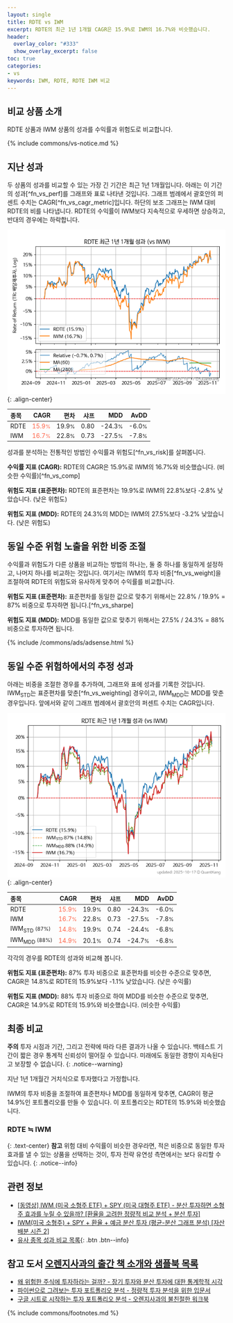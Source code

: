 ```yaml
---
layout: single
title: RDTE vs IWM
excerpt: RDTE의 최근 1년 1개월 CAGR은 15.9%로 IWM의 16.7%와 비슷했습니다.
header:
  overlay_color: "#333"
  show_overlay_excerpt: false
toc: true
categories:
- vs
keywords: IWM, RDTE, RDTE IWM 비교
---
```


## 비교 상품 소개


RDTE 상품과 IWM 상품의 성과를 수익률과 위험도로 비교합니다.





{% include commons/vs-notice.md %}

## 지난 성과

두 상품의 성과를 비교할 수 있는 가장 긴 기간은 최근 1년 1개월입니다. 아래는 이 기간의 성과[^fn_vs_perf]를 그래프와 표로 나타낸 것입니다.
그래프 범례에서 괄호안의 퍼센트 수치는 CAGR[^fn_vs_cagr_metric]입니다.
하단의 보조 그래프는 IWM 대비 RDTE의 비를 나타냅니다.
RDTE의 수익률이 IWM보다 지속적으로 우세하면 상승하고, 반대의 경우에는 하락합니다.

![RDTE](/vs/images/rdte-vs-iwm_dual.png){: .align-center}

| **종목** | **CAGR** | **편차** | **샤프** | **MDD** | **AvDD** |
| :------------ | ------: | -----------: | -------: | ------: | -------: |
| RDTE | <span style="color: tomato">15.9<small>%</small></span> | 19.9<small>%</small> | 0.80 | -24.3<small>%</small> | -6.0<small>%</small> |
| IWM | <span style="color: tomato">16.7<small>%</small></span> | 22.8<small>%</small> | 0.73 | -27.5<small>%</small> | -7.8<small>%</small> |

<!-- more -->


성과를 분석하는 전통적인 방법인 수익률과 위험도[^fn_vs_risk]를 살펴봅니다.

**수익률 지표 (CAGR):** RDTE의 CAGR은 15.9%로 IWM의 16.7%와 비슷했습니다. (비슷한 수익률)[^fn_vs_comp]

**위험도 지표 (표준편차):** RDTE의 표준편차는 19.9%로 IWM의 22.8%보다 -2.8% 낮았습니다. (낮은 위험도)

**위험도 지표 (MDD):** RDTE의 24.3%의 MDD는 IWM의 27.5%보다 -3.2% 낮았습니다. (낮은 위험도)



## 동일 수준 위험 노출을 위한 비중 조절

수익률과 위험도가 다른 상품을 비교하는 방법의 하나는, 둘 중 하나를 동일하게 설정하고, 나머지 하나를 비교하는 것입니다.
여기서는 IWM의 투자 비중[^fn_vs_weight]을 조절하여 RDTE의 위험도와 유사하게 맞추어 수익률를 비교합니다.

**위험도 지표 (표준편차):** 표준편차를 동일한 값으로 맞추기 위해서는 22.8% / 19.9% = 87% 비중으로 투자하면 됩니다.[^fn_vs_sharpe]

**위험도 지표 (MDD):** MDD를 동일한 값으로 맞추기 위해서는 27.5% / 24.3% = 88% 비중으로 투자하면 됩니다.


{% include /commons/ads/adsense.html %}



## 동일 수준 위험하에서의 추정 성과

아래는 비중을 조절한 경우를 추가하여, 그래프와 표에 성과를 기록한 것입니다.
IWM<sub>STD</sub>는 표준편차를 맞춘[^fn_vs_weighting] 경우이고, IWM<sub>MDD</sub>는 MDD를 맞춘 경우입니다.
앞에서와 같이 그래프 범례에서 괄호안의 퍼센트 수치는 CAGR입니다.


![RDTE](/vs/images/rdte-vs-iwm.png){: .align-center}



| **종목** | **CAGR** | **편차** | **샤프** | **MDD** | **AvDD** |
| :------------ | ------: | -----------: | -------: | ------: | -------: |
| RDTE | <span style="color: tomato">15.9<small>%</small></span> | 19.9<small>%</small> | 0.80 | -24.3<small>%</small> | -6.0<small>%</small> |
| IWM | <span style="color: tomato">16.7<small>%</small></span> | 22.8<small>%</small> | 0.73 | -27.5<small>%</small> | -7.8<small>%</small> |
| IWM<sub>STD</sub> <small>(87%)</small> | <span style="color: tomato">14.8<small>%</small></span> | 19.9<small>%</small> | 0.74 | -24.4<small>%</small> | -6.8<small>%</small> |
| IWM<sub>MDD</sub> <small>(88%)</small> | <span style="color: tomato">14.9<small>%</small></span> | 20.1<small>%</small> | 0.74 | -24.7<small>%</small> | -6.8<small>%</small> |



각각의 경우를 RDTE의 성과와 비교해 봅니다.

**위험도 지표 (표준편차):** 87% 투자 비중으로 표준편차를 비슷한 수준으로 맞추면, CAGR은 14.8%로 RDTE의 15.9%보다 -1.1% 낮았습니다. (낮은 수익률)

**위험도 지표 (MDD):** 88% 투자 비중으로 하여 MDD를 비슷한 수준으로 맞추면, CAGR은 14.9%로 RDTE의 15.9%와 비슷했습니다. (비슷한 수익률)




## 최종 비교

**주의** 투자 시점과 기간, 그리고 전략에 따라 다른 결과가 나올 수 있습니다. 백테스트 기간이 짧은 경우 통계적 신뢰성이 떨어질 수 있습니다. 미래에도 동일한 경향이 지속된다고 보장할 수 없습니다.
{: .notice--warning}

지난 1년 1개월간 거치식으로 투자했다고 가정합니다.

IWM의 투자 비중을 조절하여 표준편차나 MDD를 동일하게 맞추면, CAGR이 평균 14.9%인 포트폴리오를 만들 수 있습니다.
이 포트폴리오는 RDTE의 15.9%와 비슷했습니다.

### RDTE ≒ IWM
{: .text-center}
**참고** 위험 대비 수익률이 비슷한 경우라면, 적은 비중으로 동일한 투자 효과를 낼 수 있는 상품을 선택하는 것이, 투자 전략 유연성 측면에서는 보다 유리할 수 있습니다.
{: .notice--info}


## 관련 정보

- [[동영상] IWM (미국 소형주 ETF) + SPY (미국 대형주 ETF) - 분산 투자하면 소형주 효과를 누릴 수 있을까? [환율을 고려한 정량적 비교 분석 + 분산 투자]](https://youtu.be/CfF6u9VyWS8)
- [IWM(미국 소형주) + SPY + 환율 + 예금 분산 투자 (평균-분산 그래프 분석) [자산 배분 시즌 2]](https://m.blog.naver.com/onuri2005/223923687939)
- [유사 종목 성과 비교 목록](/vs/){: .btn .btn--info}


## 참고 도서 [오렌지사과의 출간 책 소개와 샘플북 목록](https://kongdori.tistory.com/691)

- [왜 위험한 주식에 투자하라는 걸까? - 장기 투자와 분산 투자에 대한 통계학적 시각](https://kongdori.tistory.com/421)
- [파이썬으로 그려보는 투자 포트폴리오 분석  - 정량적 투자 분석을 위한 입문서](https://kongdori.tistory.com/643)
- [구글 시트로 시작하는 투자 포트폴리오 분석 - 오렌지사과의 불친절한 워크북](https://kongdori.tistory.com/449)

{% include commons/footnotes.md %}